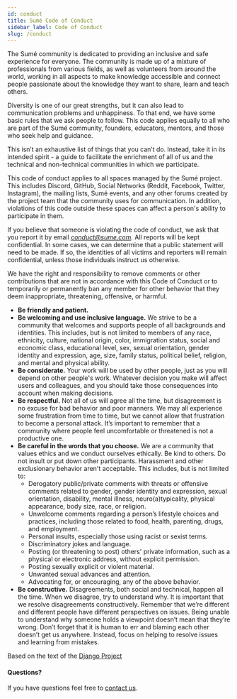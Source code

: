 ```yaml
---
id: conduct
title: Sumé Code of Conduct
sidebar_label: Code of Conduct
slug: /conduct
---
```


The Sumé community is dedicated to providing an inclusive and safe experience for everyone. The community is made up of a mixture of professionals from various fields, as well as volunteers from around the world, working in all aspects to make knowledge accessible and connect people passionate about the knowledge they want to share, learn and teach others.

Diversity is one of our great strengths, but it can also lead to communication problems and unhappiness. To that end, we have some basic rules that we ask people to follow. This code applies equally to all who are part of the Sumé community, founders, educators, mentors, and those who seek help and guidance.

This isn’t an exhaustive list of things that you can’t do. Instead, take it in its intended spirit - a guide to facilitate the enrichment of all of us and the technical and non-technical communities in which we participate.

This code of conduct applies to all spaces managed by the Sumé project. This includes Discord, GitHub, Social Networks (Reddit, Facebook, Twitter, Instagram), the mailing lists, Sumé events, and any other forums created by the project team that the community uses for communication. In addition, violations of this code outside these spaces can affect a person's ability to participate in them.

If you believe that someone is violating the code of conduct, we ask that you report it by email *[conduct@sume.com](mailto:conduct@sume.com).* All reports will be kept confidential. In some cases, we can determine that a public statement will need to be made. If so, the identities of all victims and reporters will remain confidential, unless those individuals instruct us otherwise.

We have the right and responsibility to remove comments or other contributions that are not in accordance with this Code of Conduct or to temporarily or permanently ban any member for other behavior that they deem inappropriate, threatening, offensive, or harmful.

- **Be friendly and patient.**
- **Be welcoming and use inclusive language.** We strive to be a community that welcomes and supports people of all backgrounds and identities. This includes, but is not limited to members of any race, ethnicity, culture, national origin, color, immigration status, social and economic class, educational level, sex, sexual orientation, gender identity and expression, age, size, family status, political belief, religion, and mental and physical ability.
- **Be considerate.** Your work will be used by other people, just as you will depend on other people's work. Whatever decision you make will affect users and colleagues, and you should take those consequences into account when making decisions.
- **Be respectful.** Not all of us will agree all the time, but disagreement is no excuse for bad behavior and poor manners. We may all experience some frustration from time to time, but we cannot allow that frustration to become a personal attack. It’s important to remember that a community where people feel uncomfortable or threatened is not a productive one.
- **Be careful in the words that you choose.** We are a community that values ethics and we conduct ourselves ethically. Be kind to others. Do not insult or put down other participants. Harassment and other exclusionary behavior aren't acceptable. This includes, but is not limited to:
    - Derogatory public/private comments with threats or offensive comments related to gender, gender identity and expression, sexual orientation, disability, mental illness, neuro(a)typicality, physical appearance, body size, race, or religion.
    - Unwelcome comments regarding a person’s lifestyle choices and practices, including those related to food, health, parenting, drugs, and employment.
    - Personal insults, especially those using racist or sexist terms.
    - Discriminatory jokes and language.
    - Posting (or threatening to post) others' private information, such as a physical or electronic address, without explicit permission.
    - Posting sexually explicit or violent material.
    - Unwanted sexual advances and attention.
    - Advocating for, or encouraging, any of the above behavior.
- **Be constructive.** Disagreements, both social and technical, happen all the time. When we disagree, try to understand why. It is important that we resolve disagreements constructively. Remember that we’re different and different people have different perspectives on issues. Being unable to understand why someone holds a viewpoint doesn’t mean that they’re wrong. Don’t forget that it is human to err and blaming each other doesn’t get us anywhere. Instead, focus on helping to resolve issues and learning from mistakes.

Based on the text of the [Django Project](https://www.djangoproject.com/conduct/)

#### Questions?

If you have questions feel free to [contact us](mailto:conduct@sume.com).